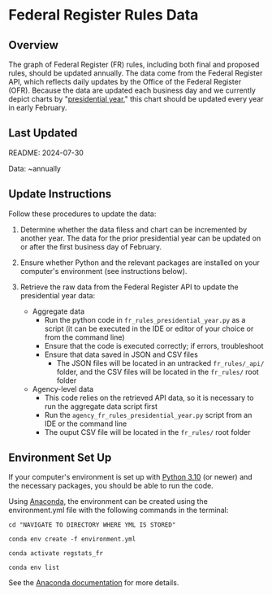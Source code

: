 <!-- title: README -->

# Federal Register Rules Data

## Overview

The graph of Federal Register (FR) rules, including both final and proposed rules, should be updated annually. The data come from the Federal Register API, which reflects daily updates by the Office of the Federal Register (OFR). Because the data are updated each business day and we currently depict charts by "[presidential year](https://regulatorystudies.columbian.gwu.edu/reg-stats)," this chart should be updated every year in early February.

## Last Updated

README: 2024-07-30

Data: ~annually

## Update Instructions

Follow these procedures to update the data:

1. Determine whether the data filess and chart can be incremented by another year. The data for the prior presidential year can be updated on or after the first business day of February.

1. Ensure whether Python and the relevant packages are installed on your computer's environment (see instructions below).

1. Retrieve the raw data from the Federal Register API to update the presidential year data:
    - Aggregate data
      - Run the python code in `fr_rules_presidential_year.py` as a script (it can be executed in the IDE or editor of your choice or from the command line)
      - Ensure that the code is executed correctly; if errors, troubleshoot
      - Ensure that data saved in JSON and CSV files
        - The JSON files will be located in an untracked `fr_rules/_api/` folder, and the CSV files will be located in the `fr_rules/` root folder
    - Agency-level data
      - This code relies on the retrieved API data, so it is necessary to run the aggregate data script first
      - Run the `agency_fr_rules_presidential_year.py` script from an IDE or the command line
      - The ouput CSV file will be located in the `fr_rules/` root folder

## Environment Set Up

If your computer's environment is set up with [Python 3.10](https://www.python.org/downloads/) (or newer) and the necessary packages, you should be able to run the code.

Using [Anaconda](https://www.anaconda.com/products/distribution), the environment can be created using the environment.yml file with the following commands in the terminal:

```{bash}
cd "NAVIGATE TO DIRECTORY WHERE YML IS STORED"

conda env create -f environment.yml

conda activate regstats_fr

conda env list
```

See the [Anaconda documentation](https://docs.conda.io/projects/conda/en/latest/user-guide/tasks/manage-environments.html) for more details.
